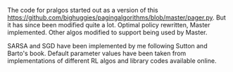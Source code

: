 The code for pralgos started out as a version of this https://github.com/bighuggies/pagingalgorithms/blob/master/pager.py.
But it has since been modified quite a lot. Optimal policy rewritten, Master implemented. Other algos modified to support being used by Master.

SARSA and SGD have been implemented by me following Sutton and Barto's book.
Default parameter values have been taken from implementations of different RL algos and library codes available online.
